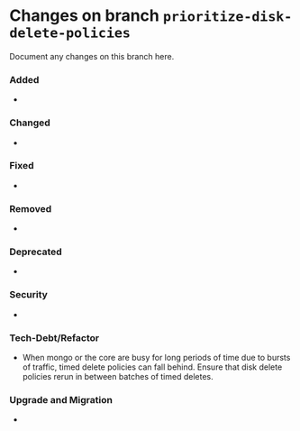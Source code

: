 # Changes on branch `prioritize-disk-delete-policies`
Document any changes on this branch here.
### Added
- 

### Changed
- 

### Fixed
- 

### Removed
- 

### Deprecated
- 

### Security
- 

### Tech-Debt/Refactor
- When mongo or the core are busy for long periods of time due to bursts of traffic, timed delete policies can fall behind. Ensure that disk delete policies rerun in between batches of timed deletes.

### Upgrade and Migration
- 
